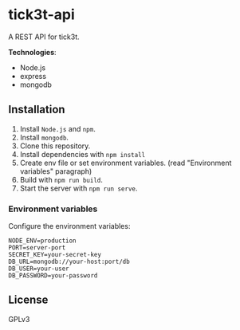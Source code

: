 # tick3t-api

A REST API for tick3t.

**Technologies**:

- Node.js
- express
- mongodb

## Installation

1. Install `Node.js` and `npm`.
2. Install `mongodb`.
3. Clone this repository.
4. Install dependencies with `npm install`
5. Create env file or set environment variables. (read "Environment variables" paragraph)
6. Build with `npm run build`.
7. Start the server with `npm run serve`.

### Environment variables

Configure the environment variables:

```text
NODE_ENV=production  
PORT=server-port  
SECRET_KEY=your-secret-key  
DB_URL=mongodb://your-host:port/db  
DB_USER=your-user  
DB_PASSWORD=your-password
```

## License

GPLv3
